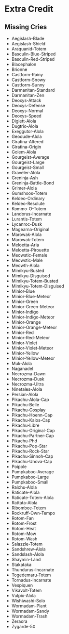 # Extra Credit

## Missing Cries
- Aegislash-Blade
- Aegislash-Shield
- Araquanid-Totem
- Basculin-Blue-Striped
- Basculin-Red-Striped
- Blacephalon
- Brionne
- Castform-Rainy
- Castform-Snowy
- Castform-Sunny
- Darmanitan-Standard
- Darmanitan-Zen
- Deoxys-Attack
- Deoxys-Defense
- Deoxys-Normal
- Deoxys-Speed
- Diglett-Alola
- Dugtrio-Alola
- Exeggutor-Alola
- Geodude-Alola
- Giratina-Altered
- Giratina-Origin
- Golem-Alola
- Gourgeist-Average
- Gourgeist-Large
- Gourgeist-Small
- Graveler-Alola
- Greninja-Ash
- Greninja-Battle-Bond
- Grimer-Alola
- Gumshoos-Totem
- Keldeo-Ordinary
- Keldeo-Resolute
- Kommo-O-Totem
- Landorus-Incarnate
- Lurantis-Totem
- Lycanroc-Dusk
- Magearna-Original
- Marowak-Alola
- Marowak-Totem
- Meloetta-Aria
- Meloetta-Pirouette
- Meowstic-Female
- Meowstic-Male
- Meowth-Alola
- Mimikyu-Busted
- Mimikyu-Disguised
- Mimikyu-Totem-Busted
- Mimikyu-Totem-Disguised
- Minior-Blue
- Minior-Blue-Meteor
- Minior-Green
- Minior-Green-Meteor
- Minior-Indigo
- Minior-Indigo-Meteor
- Minior-Orange
- Minior-Orange-Meteor
- Minior-Red
- Minior-Red-Meteor
- Minior-Violet
- Minior-Violet-Meteor
- Minior-Yellow
- Minior-Yellow-Meteor
- Muk-Alola
- Naganadel
- Necrozma-Dawn
- Necrozma-Dusk
- Necrozma-Ultra
- Ninetales-Alola
- Persian-Alola
- Pikachu-Alola-Cap
- Pikachu-Belle
- Pikachu-Cosplay
- Pikachu-Hoenn-Cap
- Pikachu-Kalos-Cap
- Pikachu-Libre
- Pikachu-Original-Cap
- Pikachu-Partner-Cap
- Pikachu-Phd
- Pikachu-Pop-Star
- Pikachu-Rock-Star
- Pikachu-Sinnoh-Cap
- Pikachu-Unova-Cap
- Poipole
- Pumpkaboo-Average
- Pumpkaboo-Large
- Pumpkaboo-Small
- Raichu-Alola
- Raticate-Alola
- Raticate-Totem-Alola
- Rattata-Alola
- Ribombee-Totem
- Rockruff-Own-Tempo
- Rotom-Fan
- Rotom-Frost
- Rotom-Heat
- Rotom-Mow
- Rotom-Wash
- Salazzle-Totem
- Sandshrew-Alola
- Sandslash-Alola
- Shaymin-Land
- Stakataka
- Thundurus-Incarnate
- Togedemaru-Totem
- Tornadus-Incarnate
- Vespiquen
- Vikavolt-Totem
- Vulpix-Alola
- Wishiwashi-Solo
- Wormadam-Plant
- Wormadam-Sandy
- Wormadam-Trash
- Zeraora
- Zygarde-50
